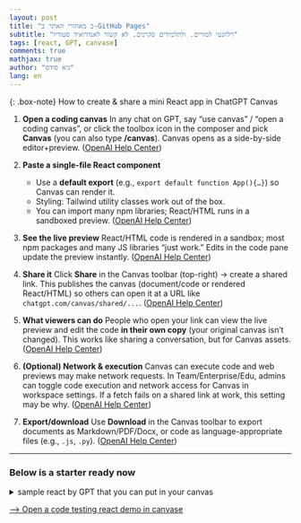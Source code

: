 ```yaml
---
layout: post
title: "כ מאחורי האתר ב-GitHub Pages"
subtitle: "רלוונטי למורים. ולתלמידים סקרנים. לא קשור לאנדרואיד סטודיו"
tags: [react, GPT, canvase]
comments: true
mathjax: true
author: "גיא סידס"
lang: en
---
```


<style>
body {
  direction: ltr !important;
  text-align: left !important;
}
</style>


{: .box-note}
How to create & share a mini React app in ChatGPT Canvas

1. **Open a coding canvas**
   In any chat on GPT, say “use canvas” / “open a coding canvas”, or click the toolbox icon in the composer and pick **Canvas** (you can also type **/canvas**). Canvas opens as a side-by-side editor+preview. ([OpenAI Help Center][1])

2. **Paste a single-file React component**

   * Use a **default export** (e.g., `export default function App(){…}`) so Canvas can render it.
   * Styling: Tailwind utility classes work out of the box.
   * You can import many npm libraries; React/HTML runs in a sandboxed preview. ([OpenAI Help Center][1])

3. **See the live preview**
   React/HTML code is rendered in a sandbox; most npm packages and many JS libraries “just work.” Edits in the code pane update the preview instantly. ([OpenAI Help Center][1])

4. **Share it**
   Click **Share** in the Canvas toolbar (top-right) → create a shared link. This publishes the canvas (document/code or rendered React/HTML) so others can open it at a URL like `chatgpt.com/canvas/shared/...`. ([OpenAI Help Center][1])

5. **What viewers can do**
   People who open your link can view the live preview and edit the code **in their own copy** (your original canvas isn’t changed). This works like sharing a conversation, but for Canvas assets. ([OpenAI Help Center][2])

6. **(Optional) Network & execution**
   Canvas can execute code and web previews may make network requests. In Team/Enterprise/Edu, admins can toggle code execution and network access for Canvas in workspace settings. If a fetch fails on a shared link at work, this setting may be why. ([OpenAI Help Center][1])

7. **Export/download**
   Use **Download** in the Canvas toolbar to export documents as Markdown/PDF/Docx, or code as language-appropriate files (e.g., `.js`, `.py`). ([OpenAI Help Center][1])

---

### Below is a starter ready now

<details markdown="1"><summary>sample react by GPT that you can put in your canvas</summary>

```JavaScript
import React, { useMemo, useState } from "react";

// ✅ Default export so Canvas can render it
export default function CanvasStarter() {
  const [name, setName] = useState("");
  const [count, setCount] = useState(0);
  const [todos, setTodos] = useState<string[]>(["Open a coding canvas", "Paste this component", "Click Share (top right)"]);

  const greeting = useMemo(() => (name ? `Shalom, ${name}!` : "Hello 👋"), [name]);

  return (
    <div className="min-h-screen w-full bg-white text-gray-900 p-6">
      <div className="max-w-3xl mx-auto grid gap-6">
        <header className="flex items-center justify-between">
          <h1 className="text-2xl md:text-3xl font-bold">Mini React App · Canvas</h1>
          <span className="text-sm opacity-70">Live preview in ChatGPT Canvas</span>
        </header>

        {/* Greeting Card */}
        <section className="rounded-2xl border p-5 shadow-sm">
          <div className="flex flex-col gap-3">
            <label className="text-sm font-medium" htmlFor="name">Your name</label>
            <input
              id="name"
              className="border rounded-xl px-3 py-2 outline-none focus:ring-2"
              placeholder="Type and see it reflected live…"
              value={name}
              onChange={(e) => setName(e.target.value)}
            />
            <p className="text-lg mt-2">
              <span className="font-semibold">{greeting}</span>
              {" "}This UI is fully editable; change the code and the preview updates.
            </p>
          </div>
        </section>

        {/* Counter Card */}
        <section className="rounded-2xl border p-5 shadow-sm flex items-center justify-between">
          <div>
            <h2 className="text-xl font-semibold">Counter</h2>
            <p className="opacity-70 text-sm">Tiny state example using <code>useState</code></p>
          </div>
          <div className="flex items-center gap-3">
            <button
              className="rounded-2xl px-4 py-2 border shadow-sm hover:shadow active:scale-[.98]"
              onClick={() => setCount((c) => c - 1)}
              aria-label="decrement"
            >−</button>
            <div className="text-2xl font-bold tabular-nums min-w-[3ch] text-center">{count}</div>
            <button
              className="rounded-2xl px-4 py-2 border shadow-sm hover:shadow active:scale-[.98]"
              onClick={() => setCount((c) => c + 1)}
              aria-label="increment"
            >+</button>
          </div>
        </section>

        {/* Checklist / Steps inside the app (for reference) */}
        <section className="rounded-2xl border p-5 shadow-sm">
          <h2 className="text-xl font-semibold mb-2">How to share this</h2>
          <ol className="list-decimal ml-5 space-y-1">
            <li>In ChatGPT, open a <strong>coding canvas</strong> (ask: “use canvas” or “open a coding canvas”).</li>
            <li>Paste a default-exported React component (like this file) and tweak it.</li>
            <li>Use Tailwind utility classes for quick styling. NPM packages generally work too.</li>
            <li>Click <strong>Share</strong> in the canvas toolbar (top right) → generate a public link.</li>
            <li>Anyone with the link can view the canvas and preview; edits happen on their own copy.</li>
          </ol>
          <p className="mt-3 text-sm opacity-70">Tip: Keep it to one file. Embed images via URLs or data URIs.</p>
        </section>

        {/* Tiny TODOs to show editing live */}
        <section className="rounded-2xl border p-5 shadow-sm">
          <h2 className="text-xl font-semibold mb-3">Editable TODOs</h2>
          <ul className="space-y-2">
            {todos.map((t, i) => (
              <li key={i} className="flex items-center gap-3">
                <span className="rounded-full w-2.5 h-2.5 bg-gray-900/80" />
                <span>{t}</span>
                <button
                  className="ml-auto text-xs px-2 py-1 border rounded-lg hover:bg-gray-50"
                  onClick={() => setTodos((arr) => arr.filter((_, j) => j !== i))}
                >remove</button>
              </li>
            ))}
          </ul>
          <div className="mt-3 flex gap-2">
            <input
              className="border rounded-xl px-3 py-2 flex-1"
              placeholder="Add another step…"
              onKeyDown={(e) => {
                const v = (e.target as HTMLInputElement).value.trim();
                if (e.key === "Enter" && v) {
                  setTodos((arr) => [...arr, v]);
                  (e.target as HTMLInputElement).value = "";
                }
              }}
            />
            <button
              className="rounded-2xl px-3 py-2 border"
              onClick={() => setTodos((arr) => [...arr, "Share your link 🎉"]) }
            >Quick add</button>
          </div>
        </section>

        <footer className="text-xs opacity-60 text-center mt-4">
          Built for ChatGPT Canvas · Default export · Tailwind classes · Single-file React
        </footer>
      </div>
    </div>
  );
}


```
</details>


[1]: https://help.openai.com/en/articles/9930697-what-is-the-canvas-feature-in-chatgpt-and-how-do-i-use-it "What is the canvas feature in ChatGPT and how do I use it? | OpenAI Help Center"
[2]: https://help.openai.com/en/articles/6825453-chatgpt-release-notes "ChatGPT — Release Notes | OpenAI Help Center"


[⟶ Open a code testing react demo in canvase](https://chatgpt.com/canvas/shared/68bc38badd14819190331b8447918d4f)